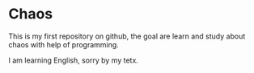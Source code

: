 # Chaos
This is my first repository on github, the goal are learn and study about chaos with help of programming. 

I am learning English, sorry by my tetx. 
